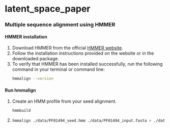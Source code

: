 # latent_space_paper

### Multiple sequence alignment using HMMER
#### HMMER installation
1. Download HMMER from the official [HMMER website](http://hmmer.org/download.html).
2. Follow the installation instructions provided on the website or in the downloaded package.
3. To verify that HMMER has been installed successfully, run the following command in your terminal or command line:
   ```bash
   hmmalign --version

#### Run hmmalign
1. Create an HMM profile from your seed alignment.
   ```bash ./data/PF01494_seed.hmm ./data/PF01494_seed.sto
   hmmbuild 
2. 
   ```bash
   hmmalign ./data/PF01494_seed.hmm ./data/PF01494_input.fasta > ./data/PF01494_MSA.fasta
